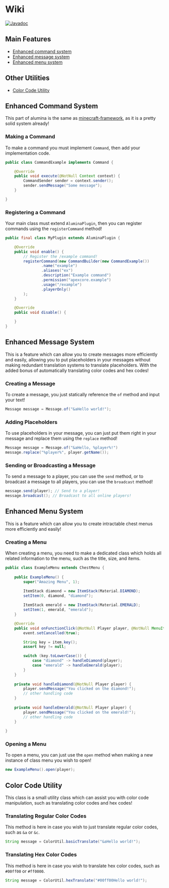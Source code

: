 # Wiki
[![Javadoc](https://img.shields.io/badge/JavaDoc-Online-green)](https://docs.alumina.dev)

## Main Features
* [Enhanced command system](#enhanced-command-system)
* [Enhanced message system](#enhanced-message-system)
* [Enhanced menu system](#enhanced-menu-system)
## Other Utilities
* [Color Code Utility](#color-code-utility)

## Enhanced Command System
This part of alumina is the same as [minecraft-framework](https://github.com/Framework-Library/minecraft-framework), as it is a pretty solid system already!

### Making a Command
To make a command you must implement `Command`, then add your implementation code.

```java
public class CommandExample implements Command {

    @Override
    public void execute(@NotNull Context context) {
        CommandSender sender = context.sender();
        sender.sendMessage("Some message");
    }

}
```

### Registering a Command
Your main class must extend `AluminaPlugin`, then you can register commands using the `registerCommand` method!

```java
public final class MyPlugin extends AluminaPlugin {

    @Override
    public void enable() {
        // Register the /example command!
        registerCommand(new CommandBuilder(new CommandExample())
                .name("example")
                .aliases("ex")
                .description("Example command")
                .permission("apexcore.example")
                .usage("/example")
                .playerOnly()
        );
    }

    @Override
    public void disable() {

    }
}
```

## Enhanced Message System
This is a feature which can allow you to create messages more efficiently and easily, allowing you to put placeholders in your messages without making redundant translation systems to translate placeholders. With the added bonus of automatically translating color codes and hex codes!

### Creating a Message
To create a message, you just statically reference the `of` method and input your text!

```java
Message message = Message.of("&aHello world!");
```

### Adding Placeholders
To use placeholders in your message, you can just put them right in your message and replace them using the `replace` method!

```java
Message message = Message.of("&aHello, %player%!")
message.replace("%player%", player.getName());
```

### Sending or Broadcasting a Message
To send a message to a player, you can use the `send` method, or to broadcast a message to all players, you can use the `broadcast` method!

```java
message.send(player); // Send to a player!
message.broadcast(); // Broadcast to all online players!
```

## Enhanced Menu System
This is a feature which can allow you to create intractable chest menus more efficiently and easily!

### Creating a Menu
When creating a menu, you need to make a dedicated class which holds all related information to the menu, such as the title, size, and items.

```java
public class ExampleMenu extends ChestMenu {
    
    public ExampleMenu() {
        super("Amazing Menu", 1);

        ItemStack diamond = new ItemStack(Material.DIAMOND);
        setItem(0, diamond, "diamond");
        
        ItemStack emerald = new ItemStack(Material.EMERALD);
        setItem(1, emerald, "emerald");
    }

    @Override
    public void onFunctionClick(@NotNull Player player, @NotNull MenuItem item, @NotNull InventoryClickEvent event) {
        event.setCancelled(true);

        String key = item.key();
        assert key != null;

        switch (key.toLowerCase()) {
            case "diamond" -> handleDiamond(player);
            case "emerald" -> handleEmerald(player);
        }
    }
    
    private void handleDiamond(@NotNull Player player) {
        player.sendMessage("You clicked on the diamond!");
        // other handling code
    }
    
    private void handleEmerald(@NotNull Player player) {
        player.sendMessage("You clicked on the emerald!");
        // other handling code
    }
    
}
```

### Opening a Menu
To open a menu, you can just use the `open` method when making a new instance of class menu you wish to open!

```java
new ExampleMenu().open(player);
```


## Color Code Utility
This class is a small utility class which can assist you with color code manipulation, such as translating color codes and hex codes!

### Translating Regular Color Codes
This method is here in case you wish to just translate regular color codes, such as `&a` or `&c`.
```java
String message = ColorUtil.basicTranslate("&aHello world!");
```

### Translating Hex Color Codes
This method is here in case you wish to translate hex color codes, such as `#00ff00` or `#ff0000`.
```java
String message = ColorUtil.hexTranslate("#00ff00Hello world!");
```
